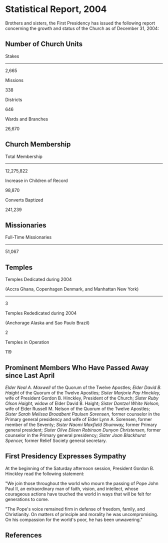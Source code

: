 # Statistical Report, 2004

Brothers and sisters, the First Presidency has issued the following report
concerning the growth and status of the Church as of December 31, 2004:

## Number of Church Units

Stakes  
  
---  
  
2,665  
  
Missions  
  
338  
  
Districts  
  
646  
  
Wards and Branches  
  
26,670  
  
## Church Membership

Total Membership  
  
---  
  
12,275,822  
  
Increase in Children of Record  
  
98,870  
  
Converts Baptized  
  
241,239  
  
## Missionaries

Full-Time Missionaries  
  
---  
  
51,067  
  
## Temples

Temples Dedicated during 2004

(Accra Ghana, Copenhagen Denmark, and Manhattan New York)  
  
---  
  
3

Temples Rededicated during 2004

(Anchorage Alaska and Sao Paulo Brazil)  
  
2  
  
Temples in Operation  
  
119  
  
## Prominent Members Who Have Passed Away since Last April

_Elder Neal A. Maxwell_ of the Quorum of the Twelve Apostles; _Elder David B.
Haight_ of the Quorum of the Twelve Apostles; _Sister Marjorie Pay Hinckley,_
wife of President Gordon B. Hinckley, President of the Church; _Sister Ruby
Olson Haight,_ widow of Elder David B. Haight; _Sister Dantzel White Nelson,_
wife of Elder Russell M. Nelson of the Quorum of the Twelve Apostles; _Sister
Sarah Melissa Broadbent Paulsen Sorensen,_ former counselor in the Primary
general presidency and wife of Elder Lynn A. Sorensen, former member of the
Seventy; _Sister Naomi Maxfield Shumway,_ former Primary general president;
_Sister Olive Eileen Robinson Dunyon Christensen,_ former counselor in the
Primary general presidency; _Sister Joan Blackhurst Spencer,_ former Relief
Society general secretary.

## First Presidency Expresses Sympathy

At the beginning of the Saturday afternoon session, President Gordon B.
Hinckley read the following statement:

"We join those throughout the world who mourn the passing of Pope John Paul
II, an extraordinary man of faith, vision, and intellect, whose courageous
actions have touched the world in ways that will be felt for generations to
come.

"The Pope's voice remained firm in defense of freedom, family, and
Christianity. On matters of principle and morality he was uncompromising. On
his compassion for the world's poor, he has been unwavering."

## References

